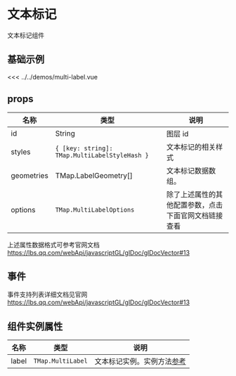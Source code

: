 # 文本标记

文本标记组件


## 基础示例

<LabelDemo/>

<<< ../../demos/multi-label.vue

## props

| 名称       | 类型                                            | 说明        |
| ---------- |-----------------------------------------------|-----------|
| id         | String                                        | 图层 id     |
| styles     | `{ [key: string]: TMap.MultiLabelStyleHash }` | 文本标记的相关样式 |
| geometries | TMap.LabelGeometry[]                         | 文本标记数据数组。 |
| options   | `TMap.MultiLabelOptions` |  除了上述属性的其他配置参数，点击下面官网文档链接查看                        |

上述属性数据格式可参考官网文档 https://lbs.qq.com/webApi/javascriptGL/glDoc/glDocVector#13

## 事件

事件支持列表详细文档见官网 https://lbs.qq.com/webApi/javascriptGL/glDoc/glDocVector#13

## 组件实例属性

| 名称            | 类型                         | 说明                                                 |
| --------------- | ---------------------------- | ---------------------------------------------------- |
| label         | `TMap.MultiLabel` | 文本标记实例。实例方法[参考](https://lbs.qq.com/webApi/javascriptGL/glDoc/glDocVector#13)                                    |